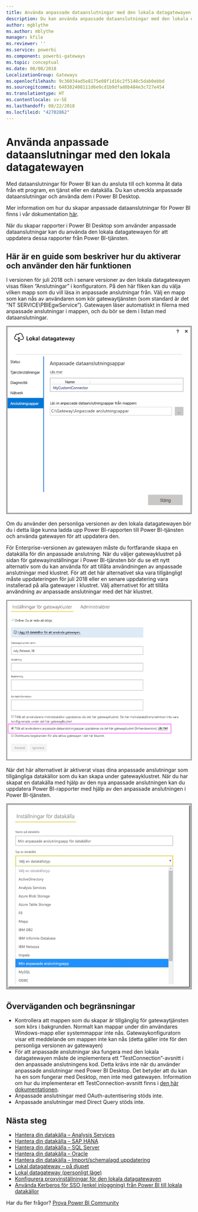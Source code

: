 ```yaml
---
title: Använda anpassade dataanslutningar med den lokala datagatewayen
description: Du kan använda anpassade dataanslutningar med den lokala datagatewayen.
author: mgblythe
ms.author: mblythe
manager: kfile
ms.reviewer: ''
ms.service: powerbi
ms.component: powerbi-gateways
ms.topic: conceptual
ms.date: 08/08/2018
LocalizationGroup: Gateways
ms.openlocfilehash: 9c36034ad5e8175e08f1d16c2f5148c5dab0ebbd
ms.sourcegitcommit: 640382408111d6e9cd1b9dfad0b484e3c727e454
ms.translationtype: HT
ms.contentlocale: sv-SE
ms.lasthandoff: 08/22/2018
ms.locfileid: "42702862"
---
```

# <a name="use-custom-data-connectors-with-the-on-premises-data-gateway"></a>Använda anpassade dataanslutningar med den lokala datagatewayen

Med dataanslutningar för Power BI kan du ansluta till och komma åt data från ett program, en tjänst eller en datakälla. Du kan utveckla anpassade dataanslutningar och använda dem i Power BI Desktop.

Mer information om hur du skapar anpassade dataanslutningar för Power BI finns i vår dokumentation [här](http://aka.ms/dataconnectors).

När du skapar rapporter i Power BI Desktop som använder anpassade dataanslutningar kan du använda den lokala datagatewayen för att uppdatera dessa rapporter från Power BI-tjänsten.

## <a name="here-is-a-guide-on-how-to-enable-and-use-this-capability"></a>Här är en guide som beskriver hur du aktiverar och använder den här funktionen

I versionen för juli 2018 och i senare versioner av den lokala datagatewayen visas fliken ”Anslutningar” i konfiguratorn. På den här fliken kan du välja vilken mapp som du vill läsa in anpassade anslutningar från. Välj en mapp som kan nås av användaren som kör gatewaytjänsten (som standard är det ”NT SERVICE\PBIEgwService”). Gatewayen läser automatiskt in filerna med anpassade anslutningar i mappen, och du bör se dem i listan med dataanslutningar.

![Anpassad anslutning 1](media/service-gateway-custom-connectors/gateway-onprem-customconnector1.png)

Om du använder den personliga versionen av den lokala datagatewayen bör du i detta läge kunna ladda upp Power BI-rapporten till Power BI-tjänsten och använda gatewayen för att uppdatera den.

För Enterprise-versionen av gatewayen måste du fortfarande skapa en datakälla för din anpassade anslutning. När du väljer gatewayklustret på sidan för gatewayinställningar i Power BI-tjänsten bör du se ett nytt alternativ som du kan använda för att tillåta användningen av anpassade anslutningar med klustret. För att det här alternativet ska vara tillgängligt måste uppdateringen för juli 2018 eller en senare uppdatering vara installerad på alla gatewayer i klustret. Välj alternativet för att tillåta användning av anpassade anslutningar med det här klustret.

![Anpassad anslutning 2](media/service-gateway-custom-connectors/gateway-onprem-customconnector2.png)

När det här alternativet är aktiverat visas dina anpassade anslutningar som tillgängliga datakällor som du kan skapa under gatewayklustret. När du har skapat en datakälla med hjälp av den nya anpassade anslutningen kan du uppdatera Power BI-rapporter med hjälp av den anpassade anslutningen i Power BI-tjänsten.

![Anpassad anslutning 3](media/service-gateway-custom-connectors/gateway-onprem-customconnector3.png)

## <a name="considerations-and-limitations"></a>Överväganden och begränsningar

* Kontrollera att mappen som du skapar är tillgänglig för gatewaytjänsten som körs i bakgrunden. Normalt kan mappar under din användares Windows-mapp eller systemmappar inte nås. Gatewaykonfiguratorn visar ett meddelande om mappen inte kan nås (detta gäller inte för den personliga versionen av gatewayen)
* För att anpassade anslutningar ska fungera med den lokala datagatewayen måste de implementera ett ”TestConnection”-avsnitt i den anpassade anslutningens kod. Detta krävs inte när du använder anpassade anslutningar med Power BI Desktop. Det betyder att du kan ha en som fungerar med Desktop, men inte med gatewayen. Information om hur du implementerar ett TestConnection-avsnitt finns i [den här dokumentationen](https://github.com/Microsoft/DataConnectors/blob/master/docs/m-extensions.md#implementing-testconnection-for-gateway-support).
* Anpassade anslutningar med OAuth-autentisering stöds inte.
* Anpassade anslutningar med Direct Query stöds inte.

## <a name="next-steps"></a>Nästa steg

* [Hantera din datakälla – Analysis Services](service-gateway-enterprise-manage-ssas.md)  
* [Hantera din datakälla – SAP HANA](service-gateway-enterprise-manage-sap.md)  
* [Hantera din datakälla – SQL Server](service-gateway-enterprise-manage-sql.md)  
* [Hantera din datakälla – Oracle](service-gateway-onprem-manage-oracle.md)  
* [Hantera din datakälla – Import/schemalagd uppdatering](service-gateway-enterprise-manage-scheduled-refresh.md)  
* [Lokal datagateway – på djupet](service-gateway-onprem-indepth.md)  
* [Lokal datagateway (personligt läge)](service-gateway-personal-mode.md)
* [Konfigurera proxyinställningar för den lokala datagatewayen](service-gateway-proxy.md)  
* [Använda Kerberos för SSO (enkel inloggning) från Power BI till lokala datakällor](service-gateway-kerberos-for-sso-pbi-to-on-premises-data.md)  

Har du fler frågor? [Prova Power BI Community](http://community.powerbi.com/)
